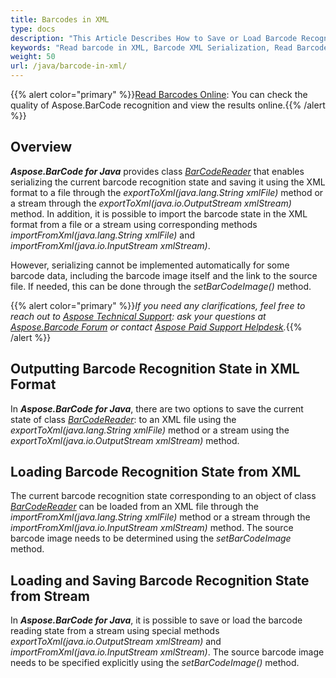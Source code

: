 ```yaml
---
title: Barcodes in XML
type: docs
description: "This Article Describes How to Save or Load Barcode Recognition State in the XML format"
keywords: "Read barcode in XML, Barcode XML Serialization, Read Barcode from Stream, Scan Barcode from Image, Many Barcodes in One Image, Read PDF417 Barcode, Barcode in WPF Project, Aspose.BarCode, Read Barcodes in Java"
weight: 50
url: /java/barcode-in-xml/
---
```

{{% alert color="primary" %}}[Read Barcodes Online](https://products.aspose.app/barcode/recognize): You can check the quality of Aspose.BarCode recognition and view the results online.{{% /alert %}}

## **Overview**
***Aspose.BarCode for Java*** provides class [*BarCodeReader*](https://reference.aspose.com/barcode/java/com.aspose.barcode.barcoderecognition/BarCodeReader) that enables serializing the current barcode recognition state and saving it using the XML format to a file through the *exportToXml(java.lang.String xmlFile)* method or a stream through the *exportToXml(java.io.OutputStream xmlStream)* method. In addition, it is possible to import the barcode state in the XML format from a file or a stream using corresponding methods *importFromXml(java.lang.String xmlFile)* and *importFromXml(java.io.InputStream xmlStream)*. 
  
However, serializing cannot be implemented automatically for some barcode data, including the barcode image itself and the link to the source file. If needed, this can be done through the *setBarCodeImage()* method.    

{{% alert color="primary" %}}*If you need any clarifications, feel free to reach out to [Aspose Technical Support](/barcode/java/technical-support/): ask your questions at [Aspose.Barcode Forum](https://forum.aspose.com/c/barcode/13) or contact [Aspose Paid Support Helpdesk](https://helpdesk.aspose.com/).*{{% /alert %}}

## **Outputting Barcode Recognition State in XML Format**
In ***Aspose.BarCode for Java***, there are two options to save the current state of class [*BarCodeReader*](https://reference.aspose.com/barcode/java/com.aspose.barcode.barcoderecognition/BarCodeReader): to an XML file using the *exportToXml(java.lang.String xmlFile)* method or a stream using the *exportToXml(java.io.OutputStream xmlStream)* method. 
<!--The following code sample explains how to output the barcode recognition state to an XML file.   

{{< highlight csharp>}}
//init barcode reader
using (BarCodeReader read = new BarCodeReader())
{
    read.SetBarCodeReadType(DecodeType.Pdf417);
    read.BarcodeSettings.StripFNC = true;
    read.QualitySettings.MedianSmoothingWindowSize = 5;
    ////serialize BarCodeReader to file
    read.ExportToXml($"{path}readerPdf417.xml");
}
{{< /highlight >}}-->

## **Loading Barcode Recognition State from XML**
The current barcode recognition state corresponding to an object of class [*BarCodeReader*](https://reference.aspose.com/barcode/java/com.aspose.barcode.barcoderecognition/BarCodeReader) can be loaded from an XML file through the *importFromXml(java.lang.String xmlFile)* method or a stream through the *importFromXml(java.io.InputStream xmlStream)* method. The source barcode image needs to be determined using the *setBarCodeImage* method. 
<!--The following code sample shows how to get the state of a [*BarCodeReader*](https://reference.aspose.com/barcode/java/com.aspose.barcode.barcoderecognition/BarCodeReader) object from an XML file. 

{{< highlight csharp>}}
//load BarCodeReader from file
Console.WriteLine("BarCodeReaderSerialization:");
using (BarCodeReader read = BarCodeReader.ImportFromXml($"{path}readerPdf417.xml"))
{
    //set the recognized file because it is not stored
    read.SetBarCodeImage($"{recpath}many_pdf417.png");
    //initialized data
    Console.WriteLine($"StripFNC:{read.BarcodeSettings.StripFNC}");
    Console.WriteLine($"MedianSmoothingWindowSize:{read.QualitySettings.MedianSmoothingWindowSize}");
    //read
    Console.WriteLine($"Barcodes read: {read.ReadBarCodes().Length}");
    foreach (BarCodeResult result in read.FoundBarCodes)
        Console.WriteLine($"{result.CodeTypeName}:{result.CodeText}");
}
{{< /highlight >}}-->


## **Loading and Saving Barcode Recognition State from Stream**
In ***Aspose.BarCode for Java***, it is possible to save or load the barcode reading state from a stream using special methods *exportToXml(java.io.OutputStream xmlStream)* and *importFromXml(java.io.InputStream xmlStream)*. The source barcode image needs to be specified explicitly using the *setBarCodeImage()* method. 
<!--The following code sample shows how to save or load the barcode recognition state from a stream. 

{{< highlight csharp>}}
//stream 
MemoryStream ms = new MemoryStream();

//init barcode reader
using (BarCodeReader read = new BarCodeReader())
{
    read.SetBarCodeReadType(DecodeType.Pdf417);
    read.BarcodeSettings.StripFNC = true;
    read.QualitySettings.MedianSmoothingWindowSize = 5;
    ////serialize BarCodeReader to stream
    read.ExportToXml(ms);
    ms.Position = 0;
}

//load an instance of BarCodeReader from stream
Console.WriteLine("BarCodeReaderStreamSerialization:");
using (BarCodeReader read = BarCodeReader.ImportFromXml(ms))
{
    //set the recognized file because it is not stored
    read.SetBarCodeImage($"{recpath}many_pdf417.png");
    //initialized data
    Console.WriteLine($"StripFNC:{read.BarcodeSettings.StripFNC}");
    Console.WriteLine($"MedianSmoothingWindowSize:{read.QualitySettings.MedianSmoothingWindowSize}");
    //read
    Console.WriteLine($"Barcodes read: {read.ReadBarCodes().Length}");
    foreach (BarCodeResult result in read.FoundBarCodes)
        Console.WriteLine($"{result.CodeTypeName}:{result.CodeText}");
}
{{< /highlight >}}-->